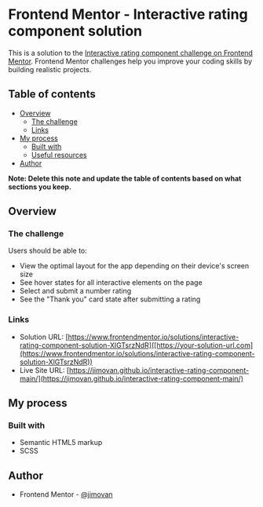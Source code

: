 # Frontend Mentor - Interactive rating component solution

This is a solution to the [Interactive rating component challenge on Frontend Mentor](https://www.frontendmentor.io/challenges/interactive-rating-component-koxpeBUmI). Frontend Mentor challenges help you improve your coding skills by building realistic projects. 

## Table of contents

- [Overview](#overview)
  - [The challenge](#the-challenge)
  - [Links](#links)
- [My process](#my-process)
  - [Built with](#built-with)
  - [Useful resources](#useful-resources)
- [Author](#author)

**Note: Delete this note and update the table of contents based on what sections you keep.**

## Overview

### The challenge

Users should be able to:

- View the optimal layout for the app depending on their device's screen size
- See hover states for all interactive elements on the page
- Select and submit a number rating
- See the "Thank you" card state after submitting a rating

### Links

- Solution URL: [https://www.frontendmentor.io/solutions/interactive-rating-component-solution-XlGTsrzNdR]([https://your-solution-url.com](https://www.frontendmentor.io/solutions/interactive-rating-component-solution-XlGTsrzNdR))
- Live Site URL: [https://jimovan.github.io/interactive-rating-component-main/](https://jimovan.github.io/interactive-rating-component-main/)

## My process

### Built with

- Semantic HTML5 markup
- SCSS

## Author

- Frontend Mentor - [@jimovan](https://www.frontendmentor.io/profile/jimovan)
